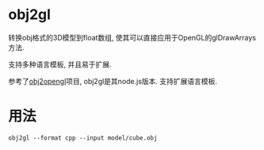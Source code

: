 # obj2gl

转换obj格式的3D模型到float数组, 使其可以直接应用于OpenGL的glDrawArrays方法.

支持多种语言模板, 并且易于扩展.

参考了[obj2opengl](https://github.com/HBehrens/obj2opengl)项目, obj2gl是其node.js版本. 支持扩展语言模板.

# 用法

```
obj2gl --format cpp --input model/cube.obj
```
